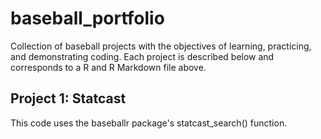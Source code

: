 # baseball_portfolio
Collection of baseball projects with the objectives of learning, practicing, and demonstrating coding. Each project is described below and corresponds to a R and R Markdown file above. 

## Project 1: Statcast

This code uses the baseballr package's statcast_search() function. 
